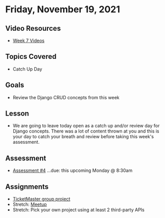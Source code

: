 # Friday, November 19, 2021

## Video Resources
- [Week 7 Videos](https://youtube.com/playlist?list=PLu0CiQ7bzwETqTq4rB-4pwxUuKial0_7-)

## Topics Covered
- Catch Up Day

## Goals
- Review the Django CRUD concepts from this week

## Lesson

- We are going to leave today open as a catch up and/or review day for Django concepts. There was a lot of content thrown at you and this is your day to catch your breath and review before taking this week's assessment.

## Assessment
- [Assessment #4](https://github.com/papaplatoon/assessment-4) ...due: this upcoming Monday @ 8:30am

## Assignments
- [TicketMaster group project](https://github.com/papaplatoon/ticketmaster)
- Stretch: [Meetup](https://github.com/papaplatoon/django-meetup)
- Stretch: Pick your own project using at least 2 third-party APIs


